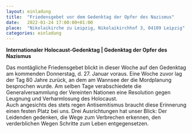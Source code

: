 ```yaml
---
layout: einladung
title:  "Friedensgebet vor dem Gedenktag der Opfer des Nazismus"
date:   2022-01-24 17:00:00+01:00
place:  "Nikolaikirche zu Leipzig, Nikolaikirchhof 3, 04109 Leipzig"
categories: einladung
---
```


**Internationaler Holocaust-Gedenktag | Gedenktag der Opfer des Nazismus**

Das montägliche Friedensgebet blickt in dieser Woche auf den Gedenktag am kommenden Donnerstag, d. 27. Januar voraus.
Eine Woche zuvor lag der Tag 80 Jahre zurück, an dem am Wannsee der die Mordplanung besprochen wurde.
Am selben Tage verabschiedete die Generalversammlung der Vereinten Nationen eine Resolution gegen Leugnung und Verharmlosung des Holocaust.
<BR>
Auch angesichts des stets regen Antisemitismus braucht diese Erinnerung einen festen Platz bei uns.
Drei Ausrichtungen hat unser Blick:
Der Leidenden gedenken,
die Wege zum Verbrechen erkennen,
den verderblichen Wegen Schritte zum Leben entgegensetzen.
